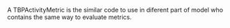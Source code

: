 A TBPActivityMetric is the similar code to use in diferent part of model who contains the same way to evaluate metrics.
